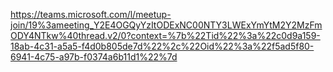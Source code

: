 https://teams.microsoft.com/l/meetup-join/19%3ameeting_Y2E4OGQyYzItODExNC00NTY3LWExYmYtM2Y2MzFmODY4NTkw%40thread.v2/0?context=%7b%22Tid%22%3a%22c0d9a159-18ab-4c31-a5a5-f4d0b805de7d%22%2c%22Oid%22%3a%22f5ad5f80-6941-4c75-a97b-f0374a6b11d1%22%7d
